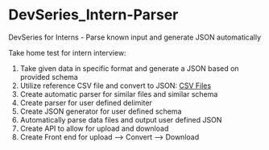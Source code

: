 # DevSeries_Intern-Parser
DevSeries for Interns - Parse known input and generate JSON automatically

Take home test for intern interview:
1. Take given data in specific format and generate a JSON based on provided schema
2. Utilize reference CSV file and convert to JSON: [CSV Files](https://people.sc.fsu.edu/~jburkardt/data/csv/csv.html)
3. Create automatic parser for similar files and similar schema
4. Create parser for user defined delimiter
5. Create JSON generator for user defined schema
6. Automatically parse data files and output user defined JSON
7. Create API to allow for upload and download
8. Create Front end for upload --> Convert --> Download
